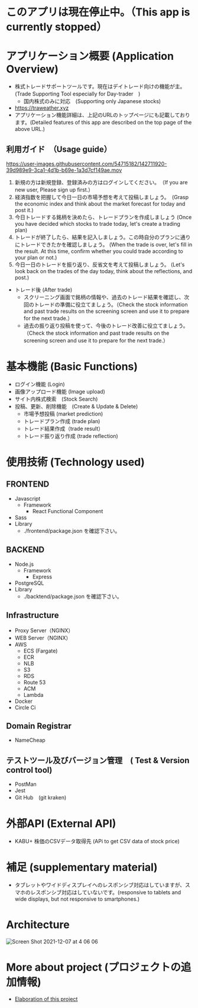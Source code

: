 # このアプリは現在停止中。（This app is currently stopped）
# アプリケーション概要 (Application Overview)
* 株式トレードサポートツールです。現在はデイトレード向けの機能が主。(Trade Supporting Tool especially for Day-trader　)
  * 国内株式のみに対応　(Supporting only Japanese stocks)
* https://traweather.xyz
* アプリケーション機能詳細は、上記のURLのトップページにも記載しております。(Detailed features of this app are described on the top page of the above URL.)
## 利用ガイド　（Usage guide）
https://user-images.githubusercontent.com/54715182/142711920-39d989e9-3ca1-4d1b-b69e-1a3d7cf149ae.mov

1. 新規の方は新規登録、登録済みの方はログインしてください。　（If you are new user, Please sign up first.）
1. 経済指数を把握して今日一日の市場予想を考えて投稿しましょう。　(Grasp the economic index and think about the market forecast for today and post it.)
1. 今日トレードする銘柄を決めたら、トレードプランを作成しましょう (Once you have decided which stocks to trade today, let's create a trading plan)
1. トレードが終了したら、結果を記入しましょう。この時自分のプランに通りにトレードできたかを確認しましょう。 (When the trade is over, let's fill in the result. At this time, confirm whether you could trade according to your plan or not.)
1. 今日一日のトレードを振り返り、反省文を考えて投稿しましょう。 (Let's look back on the trades of the day today, think about the reflections, and post.)

* トレード後 (After trade)
  * スクリーニング画面で銘柄の情報や、過去のトレード結果を確認し、次回のトレードの準備に役立てましょう。（Check the stock information and past trade results on the screening screen and use it to prepare for the next trade.）
  * 過去の振り返り投稿を使って、今後のトレード改善に役立てましょう。　（Check the stock information and past trade results on the screening screen and use it to prepare for the next trade.）


# 基本機能 (Basic Functions)
* ログイン機能 (Login)
* 画像アップロード機能 (Image upload)
* サイト内株式検索　(Stock Search)
* 投稿、更新、削除機能　(Create & Update & Delete)
  * 市場予想投稿 (market prediction)
  * トレードプラン作成 (trade plan)
  * トレード結果作成（trade result）
  * トレード振り返り作成 (trade reflection)

# 使用技術  (Technology used)
## FRONTEND
* Javascript
  * Framework
    * React Functional Component
* Sass
* Library
  * ./frontend/package.json を確認下さい。
## BACKEND
* Node.js
  * Framework
    * Express
* PostgreSQL
* Library
  * ./backtend/package.json を確認下さい。
## Infrastructure
* Proxy Server（NGINX）
* WEB Server（NGINX）
* AWS
  * ECS (Fargate)
  * ECR
  * NLB
  * S3
  * RDS
  * Route 53
  * ACM
  * Lambda
* Docker
* Circle Ci

## Domain Registrar
* NameCheap

## テストツール及びバージョン管理　( Test & Version control tool)
* PostMan
* Jest
* Git Hub　(git kraken)

# 外部API (External API)
* KABU+ 株価のCSVデータ取得先 (APi to get CSV data of stock price)

# 補足 (supplementary material)
* タブレットやワイドディスプレイへのレスポンシブ対応はしていますが、スマホのレスポンシブ対応はしていないです。(responsive to tablets and wide displays, but not responsive to smartphones.)

# Architecture　
![Screen Shot 2021-12-07 at 4 06 06](https://user-images.githubusercontent.com/54715182/144906813-cdaf0d35-44db-4f50-b742-44b59e3f82aa.png)

# More about project (プロジェクトの追加情報)
* [Elaboration of this project](https://github.com/smgcknt-tech/traweather-react-app/wiki/Summary-of--this-project)


